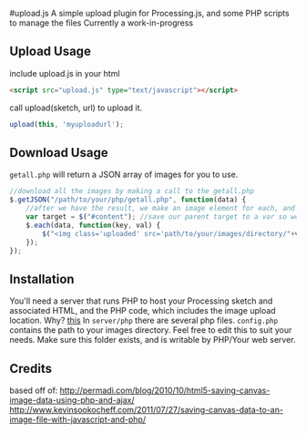 #upload.js
A simple upload plugin for Processing.js, and some PHP scripts to manage the files
Currently a work-in-progress

## Upload Usage
include upload.js in your html
```html
<script src="upload.js" type="text/javascript"></script>
```

call upload(sketch, url) to upload it.
```javascript
upload(this, 'myuploadurl');
```

## Download Usage
`getall.php` will return a JSON array of images for you to use.

```javascript
//download all the images by making a call to the getall.php
$.getJSON("/path/to/your/php/getall.php", function(data) {
    //after we have the result, we make an image element for each, and add it to #content
    var target = $("#content"); //save our parent target to a var so we don't need to keep looking it up.
    $.each(data, function(key, val) {
        $("<img class='uploaded' src='path/to/your/images/directory/"+val+"'/>").appendTo(target);
    });
});
```

## Installation
You'll need a server that runs PHP to host your Processing sketch and associated HTML, and the PHP code, which includes the image upload location. Why? [this](http://en.wikipedia.org/wiki/Cross-origin_resource_sharing)
In `server/php` there are several php files. `config.php` contains the path to your images directory. Feel free to edit this to suit your needs. Make sure this folder exists, and is writable by PHP/Your web server.


## Credits
based off of:
http://permadi.com/blog/2010/10/html5-saving-canvas-image-data-using-php-and-ajax/
http://www.kevinsookocheff.com/2011/07/27/saving-canvas-data-to-an-image-file-with-javascript-and-php/
